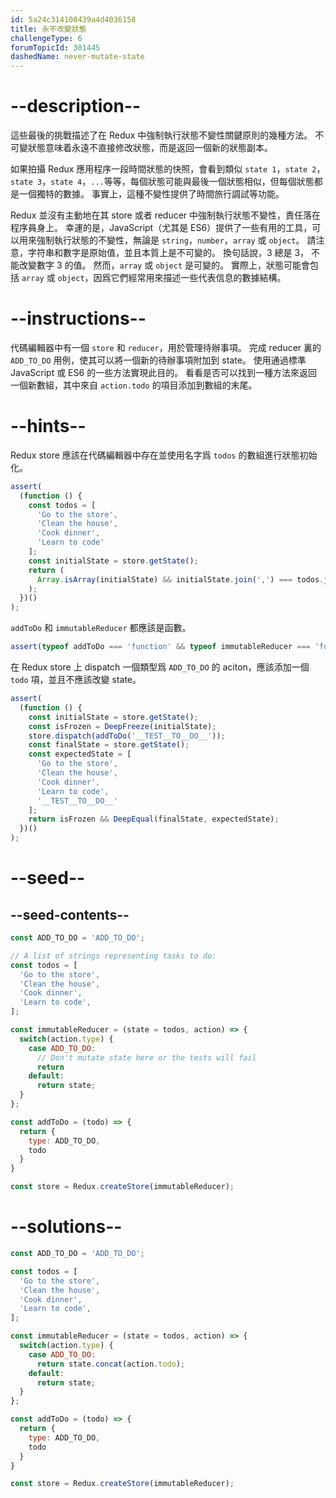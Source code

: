 ```yaml
---
id: 5a24c314108439a4d4036158
title: 永不改變狀態
challengeType: 6
forumTopicId: 301445
dashedName: never-mutate-state
---
```


# --description--

這些最後的挑戰描述了在 Redux 中強制執行狀態不變性關鍵原則的幾種方法。 不可變狀態意味着永遠不直接修改狀態，而是返回一個新的狀態副本。

如果拍攝 Redux 應用程序一段時間狀態的快照，會看到類似 `state 1`，`state 2`，`state 3`，`state 4`，`...`等等，每個狀態可能與最後一個狀態相似，但每個狀態都是一個獨特的數據。 事實上，這種不變性提供了時間旅行調試等功能。

Redux 並沒有主動地在其 store 或者 reducer 中強制執行狀態不變性，責任落在程序員身上。 幸運的是，JavaScript（尤其是 ES6）提供了一些有用的工具，可以用來強制執行狀態的不變性，無論是 `string`，`number`，`array` 或 `object`。 請注意，字符串和數字是原始值，並且本質上是不可變的。 換句話說，3 總是 3， 不能改變數字 3 的值。 然而，`array` 或 `object` 是可變的。 實際上，狀態可能會包括 `array` 或 `object`，因爲它們經常用來描述一些代表信息的數據結構。

# --instructions--

代碼編輯器中有一個 `store` 和 `reducer`，用於管理待辦事項。 完成 reducer 裏的 `ADD_TO_DO` 用例，使其可以將一個新的待辦事項附加到 state。 使用通過標準 JavaScript 或 ES6 的一些方法實現此目的。 看看是否可以找到一種方法來返回一個新數組，其中來自 `action.todo` 的項目添加到數組的末尾。

# --hints--

Redux store 應該在代碼編輯器中存在並使用名字爲 `todos` 的數組進行狀態初始化。

```js
assert(
  (function () {
    const todos = [
      'Go to the store',
      'Clean the house',
      'Cook dinner',
      'Learn to code'
    ];
    const initialState = store.getState();
    return (
      Array.isArray(initialState) && initialState.join(',') === todos.join(',')
    );
  })()
);
```

`addToDo` 和 `immutableReducer` 都應該是函數。

```js
assert(typeof addToDo === 'function' && typeof immutableReducer === 'function');
```

在 Redux store 上 dispatch 一個類型爲 `ADD_TO_DO` 的 aciton，應該添加一個 `todo` 項，並且不應該改變 state。

```js
assert(
  (function () {
    const initialState = store.getState();
    const isFrozen = DeepFreeze(initialState);
    store.dispatch(addToDo('__TEST__TO__DO__'));
    const finalState = store.getState();
    const expectedState = [
      'Go to the store',
      'Clean the house',
      'Cook dinner',
      'Learn to code',
      '__TEST__TO__DO__'
    ];
    return isFrozen && DeepEqual(finalState, expectedState);
  })()
);
```

# --seed--

## --seed-contents--

```js
const ADD_TO_DO = 'ADD_TO_DO';

// A list of strings representing tasks to do:
const todos = [
  'Go to the store',
  'Clean the house',
  'Cook dinner',
  'Learn to code',
];

const immutableReducer = (state = todos, action) => {
  switch(action.type) {
    case ADD_TO_DO:
      // Don't mutate state here or the tests will fail
      return
    default:
      return state;
  }
};

const addToDo = (todo) => {
  return {
    type: ADD_TO_DO,
    todo
  }
}

const store = Redux.createStore(immutableReducer);
```

# --solutions--

```js
const ADD_TO_DO = 'ADD_TO_DO';

const todos = [
  'Go to the store',
  'Clean the house',
  'Cook dinner',
  'Learn to code',
];

const immutableReducer = (state = todos, action) => {
  switch(action.type) {
    case ADD_TO_DO:
      return state.concat(action.todo);
    default:
      return state;
  }
};

const addToDo = (todo) => {
  return {
    type: ADD_TO_DO,
    todo
  }
}

const store = Redux.createStore(immutableReducer);
```
